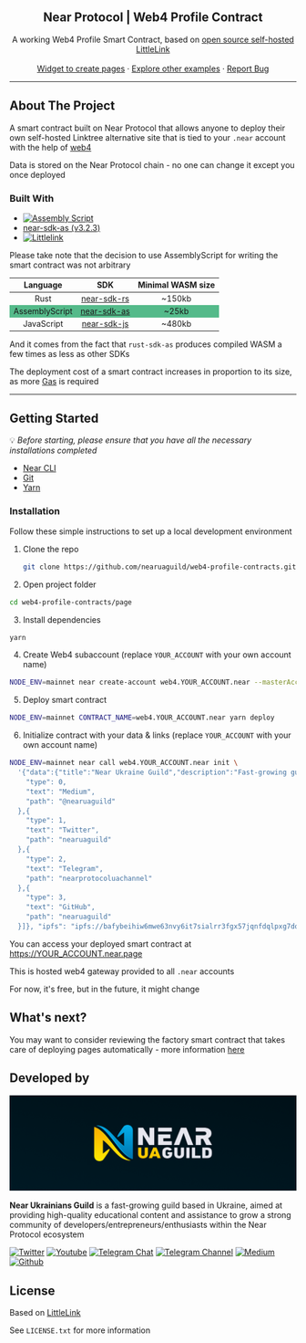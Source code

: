 <!-- PROJECT LOGO -->
<br />
<div align="center">
  <h2 align="center">Near Protocol | Web4 Profile Contract</h2>

  <p align="center">
    A working Web4 Profile Smart Contract, based on <a href="https://littlelink.io/"> open source self-hosted LittleLink</a>
    <br />
    <br />
    <a href="https://github.com/nearuaguild/near-web4-widgets">Widget to create pages</a>
    ·
    <a href="https://github.com/nearuaguild"> Explore other examples</a>
    ·
    <a href="https://github.com/nearuaguild/near-web4-contracts/issues">Report Bug</a>
  </p>
</div>

---

<!-- ABOUT THE PROJECT -->

## About The Project

A smart contract built on Near Protocol that allows anyone to deploy their own self-hosted Linktree alternative site that is tied to your `.near` account with the help of [web4](https://github.com/vgrichina/web4)

Data is stored on the Near Protocol chain - no one can change it except you once deployed 

### Built With

- [![Assembly Script][assemblyscript]][assemblyscript-url]
- [near-sdk-as (v3.2.3)](https://github.com/near/near-sdk-as)
- [![Littlelink][littlelink]][littlelink-url]

Please take note that the decision to use AssemblyScript for writing the smart contract was not arbitrary

<style>
  #compiled_wasm_size_table tr:nth-child(2) {
    background-color: #069C56AE;
  }
</style>
<div id="compiled_wasm_size_table">

| **Language** | **SDK** | **Minimal WASM size** |
|:---:|:---:|:---:|
| Rust | [near-sdk-rs](https://github.com/near/near-sdk-rs) | ~150kb |
| AssemblyScript | [near-sdk-as](https://github.com/near/near-sdk-as) | ~25kb |
| JavaScript | [near-sdk-js](https://github.com/near/near-sdk-js) | ~480kb |

</div>

And it comes from the fact that `rust-sdk-as` produces compiled WASM a few times as less as other SDKs

The deployment cost of a smart contract increases in proportion to its size, as more [Gas](https://docs.near.org/concepts/basics/transactions/gas-advanced) is required


---

<!-- GETTING STARTED -->

## Getting Started

💡 _Before starting, please ensure that you have all the necessary installations completed_

- [Near CLI](https://docs.near.org/tools/near-cli#setup)
- [Git](https://git-scm.com/book/en/v2/Getting-Started-Installing-Git/)
- [Yarn](https://classic.yarnpkg.com/en/docs/install)

### Installation

Follow these simple instructions to set up a local development environment

1. Clone the repo
   ```sh
   git clone https://github.com/nearuaguild/web4-profile-contracts.git
   ```
2. Open project folder
  ```sh
  cd web4-profile-contracts/page
  ```
3. Install dependencies
  ```sh
  yarn
  ```
4. Create Web4 subaccount (replace `YOUR_ACCOUNT` with your own account name)
  ```sh
  NODE_ENV=mainnet near create-account web4.YOUR_ACCOUNT.near --masterAccount YOUR_ACCOUNT.near --initialBalance 0.5
  ```
5. Deploy smart contract
  ```sh
  NODE_ENV=mainnet CONTRACT_NAME=web4.YOUR_ACCOUNT.near yarn deploy
  ```
6. Initialize contract with your data & links (replace `YOUR_ACCOUNT` with your own account name)
  ```sh
  NODE_ENV=mainnet near call web4.YOUR_ACCOUNT.near init \
    '{"data":{"title":"Near Ukraine Guild","description":"Fast-growing guild based in Ukraine, aimed at providing high-quality educational content and assistance to grow a strong community of developers/entrepreneurs/enthusiasts within the Near Protocol ecosystem", "links":[{
      "type": 0,
      "text": "Medium",
      "path": "@nearuaguild"
    },{
      "type": 1,
      "text": "Twitter",
      "path": "nearuaguild"
    },{
      "type": 2,
      "text": "Telegram",
      "path": "nearprotocoluachannel"
    },{
      "type": 3,
      "text": "GitHub",
      "path": "nearuaguild"
    }]}, "ipfs": "ipfs://bafybeihiw6mwe63nvy6it7sialrr3fgx57jqnfdqlpxg7do6fytbxnzmna"}' --accountId  web4.YOUR_ACCOUNT.near
  ```

You can access your deployed smart contract at https://YOUR_ACCOUNT.near.page

This is hosted web4 gateway provided to all `.near` accounts

For now, it's free, but in the future, it might change

## What's next?

You may want to consider reviewing the factory smart contract that takes care of deploying pages automatically - more information [here](https://github.com/nearuaguild/web4-profile-contracts/tree/main/factory)

## Developed by

![Near Ukrainians Guild cover](../images/cover.png)

**Near Ukrainians Guild** is a fast-growing guild based in Ukraine, aimed at providing high-quality educational content and assistance to grow a strong community of developers/entrepreneurs/enthusiasts within the Near Protocol ecosystem

[![Twitter][twitter]][twitter-url]
[![Youtube][youtube]][youtube-url]
[![Telegram Chat][telegram-chat]][telegram-chat-url]
[![Telegram Channel][telegram-channel]][telegram-channel-url]
[![Medium][medium]][medium-url]
[![Github][github]][github-url]

<!-- LICENSE -->

## License

Based on [LittleLink](https://littlelink.io/)

See `LICENSE.txt` for more information

<!-- MARKDOWN LINKS & IMAGES -->
<!-- https://www.markdownguide.org/basic-syntax/#reference-style-links -->

<!-- Built with -->

[javascript]: https://img.shields.io/badge/javascript-000000?style=for-the-badge&logo=javascript&logoColor=F7E018
[javascript-url]: https://developer.mozilla.org/en-US/docs/Web/JavaScript
[assemblyscript]: https://img.shields.io/badge/assembly%20script-1B7ACE?style=for-the-badge&logo=assemblyscript&logoColor=white
[assemblyscript-url]: https://www.assemblyscript.org/
[littlelink]: https://img.shields.io/badge/LittleLink-1D84FF?style=for-the-badge
[littlelink-url]: https://littlelink.io/

<!-- Socials -->

[twitter]: https://img.shields.io/badge/news-1DA1F2?style=for-the-badge&logo=twitter&logoColor=white
[youtube]: https://img.shields.io/badge/broadcasting-282828?style=for-the-badge&logo=youtube&logoColor=ff0000
[medium]: https://img.shields.io/badge/articles-202020?style=for-the-badge&logo=medium&logoColor=ffffff
[telegram-chat]: https://img.shields.io/badge/chat-229ED9?style=for-the-badge&logo=telegram&logoColor=white
[telegram-channel]: https://img.shields.io/badge/channel-229ED9?style=for-the-badge&logo=telegram&logoColor=white
[github]: https://img.shields.io/badge/code-000000?style=for-the-badge&logo=github&logoColor=ffffff
[twitter-url]: https://twitter.com/nearuaguild
[youtube-url]: https://www.youtube.com/@nearprotocolukraineguild4064
[medium-url]: https://medium.com/near-protocol-ua
[telegram-chat-url]: https://t.me/nearprotocolua
[telegram-channel-url]: https://t.me/nearprotocoluachannel
[github-url]: https://github.com/nearuaguild